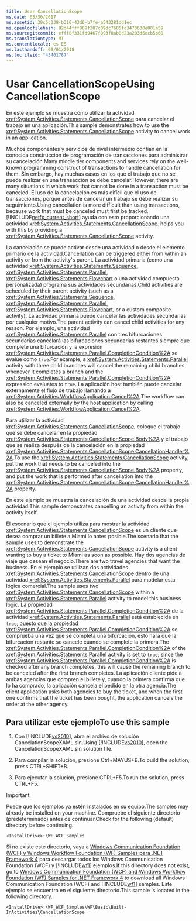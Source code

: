 ```yaml
---
title: Usar CancellationScope
ms.date: 03/30/2017
ms.assetid: 39c5c338-b316-43d6-b7fe-a543281dd1ec
ms.openlocfilehash: 82d44fff869f207c09dc7685fc3470630e001a59
ms.sourcegitcommit: efff8f331fd9467f093f8ab8d23a203d6ecb5b60
ms.translationtype: MT
ms.contentlocale: es-ES
ms.lasthandoff: 09/01/2018
ms.locfileid: "43401787"
---
```

# <a name="using-cancellationscope"></a><span data-ttu-id="99525-102">Usar CancellationScope</span><span class="sxs-lookup"><span data-stu-id="99525-102">Using CancellationScope</span></span>
<span data-ttu-id="99525-103">En este ejemplo se muestra cómo utilizar la actividad <xref:System.Activities.Statements.CancellationScope> para cancelar el trabajo en una aplicación.</span><span class="sxs-lookup"><span data-stu-id="99525-103">This sample demonstrates how to use the <xref:System.Activities.Statements.CancellationScope> activity to cancel work in an application.</span></span>  
  
 <span data-ttu-id="99525-104">Muchos componentes y servicios de nivel intermedio confían en la conocida construcción de programación de transacciones para administrar su cancelación.</span><span class="sxs-lookup"><span data-stu-id="99525-104">Many middle tier components and services rely on the well-known programming construct of transactions to handle cancellation for them.</span></span>  <span data-ttu-id="99525-105">Sin embargo, hay muchas casos en los que el trabajo que no se puede realizar en una transacción se debe cancelar.</span><span class="sxs-lookup"><span data-stu-id="99525-105">However, there are many situations in which work that cannot be done in a transaction must be canceled.</span></span>  <span data-ttu-id="99525-106">El uso de la cancelación es más difícil que el uso de transacciones, porque antes de cancelar un trabajo se debe realizar su seguimiento.</span><span class="sxs-lookup"><span data-stu-id="99525-106">Using cancellation is more difficult than using transactions, because work that must be canceled must first be tracked.</span></span> [!INCLUDE[netfx_current_short](../../../../includes/netfx-current-short-md.md)]<span data-ttu-id="99525-107"> ayuda con esto proporcionando una actividad <xref:System.Activities.Statements.CancellationScope>.</span><span class="sxs-lookup"><span data-stu-id="99525-107"> helps you with this by providing a <xref:System.Activities.Statements.CancellationScope> activity.</span></span>  
  
 <span data-ttu-id="99525-108">La cancelación se puede activar desde una actividad o desde el elemento primario de la actividad.</span><span class="sxs-lookup"><span data-stu-id="99525-108">Cancellation can be triggered either from within an activity or from the activity's parent.</span></span>  <span data-ttu-id="99525-109">La actividad primaria (como una actividad <xref:System.Activities.Statements.Sequence>, <xref:System.Activities.Statements.Parallel>, <xref:System.Activities.Statements.Flowchart> o una actividad compuesta personalizada) programa sus actividades secundarias.</span><span class="sxs-lookup"><span data-stu-id="99525-109">Child activities are scheduled by their parent activity (such as a <xref:System.Activities.Statements.Sequence>, <xref:System.Activities.Statements.Parallel>, <xref:System.Activities.Statements.Flowchart>, or a custom composite activity).</span></span>  <span data-ttu-id="99525-110">La actividad primaria puede cancelar las actividades secundarias por cualquier motivo.</span><span class="sxs-lookup"><span data-stu-id="99525-110">The parent activity can cancel child activities for any reason.</span></span>  <span data-ttu-id="99525-111">Por ejemplo, una actividad <xref:System.Activities.Statements.Parallel> con tres bifurcaciones secundarias cancelará las bifurcaciones secundarias restantes siempre que complete una bifurcación y la expresión <xref:System.Activities.Statements.Parallel.CompletionCondition%2A> se evalúe como `true`.</span><span class="sxs-lookup"><span data-stu-id="99525-111">For example, a <xref:System.Activities.Statements.Parallel> activity with three child branches will cancel the remaining child branches whenever it completes a branch and the <xref:System.Activities.Statements.Parallel.CompletionCondition%2A> expression evaluates to `true`.</span></span> <span data-ttu-id="99525-112">La aplicación host también puede cancelar externamente el flujo de trabajo llamando a <xref:System.Activities.WorkflowApplication.Cancel%2A>.</span><span class="sxs-lookup"><span data-stu-id="99525-112">The workflow can also be canceled externally by the host application by calling <xref:System.Activities.WorkflowApplication.Cancel%2A>.</span></span>  
  
 <span data-ttu-id="99525-113">Para utilizar la actividad <xref:System.Activities.Statements.CancellationScope>, coloque el trabajo que se debe cancelar en la propiedad <xref:System.Activities.Statements.CancellationScope.Body%2A> y el trabajo que se realiza después de la cancelación en la propiedad <xref:System.Activities.Statements.CancellationScope.CancellationHandler%2A>.</span><span class="sxs-lookup"><span data-stu-id="99525-113">To use the <xref:System.Activities.Statements.CancellationScope> activity, put the work that needs to be canceled into the <xref:System.Activities.Statements.CancellationScope.Body%2A> property, and put the work that is performed after cancellation into the <xref:System.Activities.Statements.CancellationScope.CancellationHandler%2A> property.</span></span>  
  
 <span data-ttu-id="99525-114">En este ejemplo se muestra la cancelación de una actividad desde la propia actividad.</span><span class="sxs-lookup"><span data-stu-id="99525-114">This sample demonstrates cancelling an activity from within the activity itself.</span></span>  
  
 <span data-ttu-id="99525-115">El escenario que el ejemplo utiliza para mostrar la actividad <xref:System.Activities.Statements.CancellationScope> es un cliente que desea comprar un billete a Miami lo antes posible.</span><span class="sxs-lookup"><span data-stu-id="99525-115">The scenario that the sample uses to demonstrate the <xref:System.Activities.Statements.CancellationScope> activity is a client wanting to buy a ticket to Miami as soon as possible.</span></span> <span data-ttu-id="99525-116">Hay dos agencias de viaje que desean el negocio.</span><span class="sxs-lookup"><span data-stu-id="99525-116">There are two travel agencies that want the business.</span></span> <span data-ttu-id="99525-117">En el ejemplo se utilizan dos actividades <xref:System.Activities.Statements.CancellationScope> dentro de una actividad <xref:System.Activities.Statements.Parallel> para modelar esta lógica comercial.</span><span class="sxs-lookup"><span data-stu-id="99525-117">The sample uses two <xref:System.Activities.Statements.CancellationScope> within a <xref:System.Activities.Statements.Parallel> activity to model this business logic.</span></span> <span data-ttu-id="99525-118">La propiedad <xref:System.Activities.Statements.Parallel.CompletionCondition%2A> de la actividad <xref:System.Activities.Statements.Parallel> está establecida en `true`; puesto que la propiedad <xref:System.Activities.Statements.Parallel.CompletionCondition%2A> se comprueba una vez que se completa una bifurcación, esto hará que la bifurcación restante se cancele cuando se complete la primera.</span><span class="sxs-lookup"><span data-stu-id="99525-118">The <xref:System.Activities.Statements.Parallel.CompletionCondition%2A> of the <xref:System.Activities.Statements.Parallel> activity is set to `true`; since the <xref:System.Activities.Statements.Parallel.CompletionCondition%2A> is checked after any branch completes, this will cause the remaining branch to be canceled after the first branch completes.</span></span> <span data-ttu-id="99525-119">La aplicación cliente pide a ambas agencias que compren el billete y, cuando la primera confirma que lo ha comprado, la aplicación cancela el pedido en la otra agencia.</span><span class="sxs-lookup"><span data-stu-id="99525-119">The client application asks both agencies to buy the ticket, and when the first one confirms that the ticket has been bought, the application cancels the order at the other agency.</span></span>  
  
## <a name="to-use-this-sample"></a><span data-ttu-id="99525-120">Para utilizar este ejemplo</span><span class="sxs-lookup"><span data-stu-id="99525-120">To use this sample</span></span>  
  
1.  <span data-ttu-id="99525-121">Con [!INCLUDE[vs2010](../../../../includes/vs2010-md.md)], abra el archivo de solución CancelationScopeXAML.sln.</span><span class="sxs-lookup"><span data-stu-id="99525-121">Using [!INCLUDE[vs2010](../../../../includes/vs2010-md.md)], open the CancelationScopeXAML.sln solution file.</span></span>  
  
2.  <span data-ttu-id="99525-122">Para compilar la solución, presione Ctrl+MAYÚS+B.</span><span class="sxs-lookup"><span data-stu-id="99525-122">To build the solution, press CTRL+SHIFT+B.</span></span>  
  
3.  <span data-ttu-id="99525-123">Para ejecutar la solución, presione CTRL+F5.</span><span class="sxs-lookup"><span data-stu-id="99525-123">To run the solution, press CTRL+F5.</span></span>  
  
> [!IMPORTANT]
>  <span data-ttu-id="99525-124">Puede que los ejemplos ya estén instalados en su equipo.</span><span class="sxs-lookup"><span data-stu-id="99525-124">The samples may already be installed on your machine.</span></span> <span data-ttu-id="99525-125">Compruebe el siguiente directorio (predeterminado) antes de continuar.</span><span class="sxs-lookup"><span data-stu-id="99525-125">Check for the following (default) directory before continuing.</span></span>  
>   
>  `<InstallDrive>:\WF_WCF_Samples`  
>   
>  <span data-ttu-id="99525-126">Si no existe este directorio, vaya a [Windows Communication Foundation (WCF) y Windows Workflow Foundation (WF) Samples para .NET Framework 4](https://go.microsoft.com/fwlink/?LinkId=150780) para descargar todos los Windows Communication Foundation (WCF) y [!INCLUDE[wf1](../../../../includes/wf1-md.md)] ejemplos.</span><span class="sxs-lookup"><span data-stu-id="99525-126">If this directory does not exist, go to [Windows Communication Foundation (WCF) and Windows Workflow Foundation (WF) Samples for .NET Framework 4](https://go.microsoft.com/fwlink/?LinkId=150780) to download all Windows Communication Foundation (WCF) and [!INCLUDE[wf1](../../../../includes/wf1-md.md)] samples.</span></span> <span data-ttu-id="99525-127">Este ejemplo se encuentra en el siguiente directorio.</span><span class="sxs-lookup"><span data-stu-id="99525-127">This sample is located in the following directory.</span></span>  
>   
>  `<InstallDrive>:\WF_WCF_Samples\WF\Basic\Built-InActivities\CancellationScope`